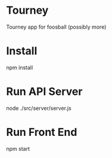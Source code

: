 # Tourney
Tourney app for foosball (possibly more)

# Install
npm install

# Run API Server
node ./src/server/server.js

# Run Front End 
npm start

